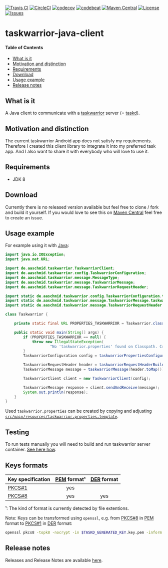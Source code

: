 [![Travis CI](https://travis-ci.org/aaschmid/taskwarrior-java-client.png?branch=master)](https://travis-ci.org/aaschmid/taskwarrior-java-client)
[![CircleCI](https://circleci.com/gh/aaschmid/taskwarrior-java-client.svg?style=svg)](https://circleci.com/gh/aaschmid/taskwarrior-java-client)
[![codecov](https://codecov.io/gh/aaschmid/taskwarrior-java-client/branch/master/graph/badge.svg)](https://codecov.io/gh/aaschmid/taskwarrior-java-client)
[![codebeat](https://codebeat.co/badges/90f3d360-88bb-4040-b8b6-2e3e684f11f4)](https://codebeat.co/projects/github-com-aaschmid-taskwarrior-java-client-master)
[![Maven Central](https://maven-badges.herokuapp.com/maven-central/de.aaschmid/taskwarrior-java-client/badge.svg)](http://search.maven.org/#search%7Cgav%7C1%7Cg%3A%22de.aaschmid%22%20AND%20a%3A%22taskwarrior-java-client%22)
[![License](https://img.shields.io/github/license/aaschmid/taskwarrior-java-client.svg)](https://github.com/aaschmid/taskwarrior-java-client/blob/master/LICENSE)
[![Issues](https://img.shields.io/github/issues/aaschmid/taskwarrior-java-client.svg)](https://github.com/aaschmid/taskwarrior-java-client/issues)

taskwarrior-java-client
=======================

#### Table of Contents
* [What is it](#what-is-it)
* [Motivation and distinction](#motivation-and-distinction)
* [Requirements](#requirements)
* [Download](#download)
* [Usage example](#usage-example)
* [Release notes](#release-notes)


What is it
----------

A Java client to communicate with a [taskwarrior][] server (= [taskd](https://taskwarrior.org/docs/taskserver/why.html)).

[taskwarrior]: https://taskwarrior.org/


Motivation and distinction
--------------------------

The current taskwarrior Android app does not satisfy my requirements. Therefore I created this client library to
integrate it into my preferred task app. And I also want to share it with everybody who will love to use it.


Requirements
-----------

* JDK 8


Download
--------

Currently there is no released version available but feel free to clone / fork and build it yourself. If you would
love to see this on [Maven Central](http://search.maven.org/) feel free to create an issue.

Usage example
-------------

For example using it with [Java](https://www.java.com/):


```java
import java.io.IOException;
import java.net.URL;

import de.aaschmid.taskwarrior.TaskwarriorClient;
import de.aaschmid.taskwarrior.config.TaskwarriorConfiguration;
import de.aaschmid.taskwarrior.message.MessageType;
import de.aaschmid.taskwarrior.message.TaskwarriorMessage;
import de.aaschmid.taskwarrior.message.TaskwarriorRequestHeader;

import static de.aaschmid.taskwarrior.config.TaskwarriorConfiguration.taskwarriorPropertiesConfiguration;
import static de.aaschmid.taskwarrior.message.TaskwarriorMessage.taskwarriorMessage;
import static de.aaschmid.taskwarrior.message.TaskwarriorRequestHeader.taskwarriorRequestHeaderBuilder;

class Taskwarrior {

    private static final URL PROPERTIES_TASKWARRIOR = Taskwarrior.class.getResource("/taskwarrior.properties");

    public static void main(String[] args) {
        if (PROPERTIES_TASKWARRIOR == null) {
            throw new IllegalStateException(
                    "No 'taskwarrior.properties' found on Classpath. Create it by copy and rename 'taskwarrior.properties.template'. Also fill in proper values.");
        }
        TaskwarriorConfiguration config = taskwarriorPropertiesConfiguration(PROPERTIES_TASKWARRIOR);

        TaskwarriorRequestHeader header = taskwarriorRequestHeaderBuilder().authentication(config).type(MessageType.STATISTICS).build();
        TaskwarriorMessage message = taskwarriorMessage(header.toMap());

        TaskwarriorClient client = new TaskwarriorClient(config);

        TaskwarriorMessage response = client.sendAndReceive(message);
        System.out.println(response);
    }
}
```

Used `taskwarrior.properties` can be created by copying and adjusting
[`src/main/resources/taskwarrior.properties.template`](https://github.com/aaschmid/taskwarrior-java-client/tree/master/src/main/resources/taskwarrior.properties.template).

Testing
-------

To run tests manually you will need to build and run taskwarrior server container. [See here how](docker/taskd/README.md).


Keys formats
------------

| Key specification | [PEM]() format¹ | [DER]() format |
| ----------------- |:---------------:|:--------------:|
| [PKCS#1]()        | yes             |                |
| [PKCS#8]()        | yes             | yes            |

¹: The kind of format is currently detected by file extentions.

Note: Keys can be transformed using `openssl`, e.g. from [PKCS#8]() in [PEM]() format to [PKCS#1]() in [DER]() format:

```sh
openssl pkcs8 -topk8 -nocrypt -in $TASKD_GENERATED_KEY.key.pem -inform PEM -out $KEY_NAME.key.pkcs8.der -outform DER
```

[PKCS#1]: https://en.wikipedia.org/wiki/PKCS_1
[PKCS#8]: https://en.wikipedia.org/wiki/PKCS_8
[PEM]: https://en.wikipedia.org/wiki/Privacy-Enhanced_Mail
[DER]: https://en.wikipedia.org/wiki/X.690#DER_encoding


Release notes
-------------

Releases and Release Notes are available [here](https://github.com//aaschmid/taskwarrior-java-client/releases).
